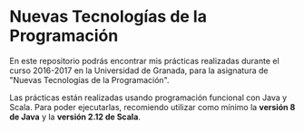 # Nuevas Tecnologías de la Programación
En este repositorio podrás encontrar mis prácticas realizadas durante el curso 2016-2017 en la Universidad de Granada, para la asignatura de "Nuevas Tecnologías de la Programación".

Las prácticas están realizadas usando programación funcional con Java y Scala. Para poder ejecutarlas, recomiendo utilizar como mínimo la **versión 8 de Java** y la **versión 2.12 de Scala**.
